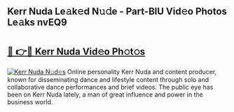 ## Kerr Nuda Le𝚊k𝚎d N𝚞𝚍e - Part-BlU Vid𝚎o Photos Le𝚊ks nvEQ9

# <h2><a href="http://fbbu4o.evod.top/?m=Kerr+Nuda">🔗 👉🔴 Kerr Nuda Vid𝚎o Ph𝚘t𝚘s</a></h2>

[![Kerr Nuda N𝚞d𝚎s](https://i.imgur.com/8V9OHl7.gif)](http://fbbu4o.evod.top/?m=Kerr+Nuda)
Online personality Kerr Nuda and content producer, known for disseminating dance and lifestyle content through solo and collaborative dance performances and brief videos. The public eye has been on Kerr Nuda lately, a man of great influence and power in the business world. 
